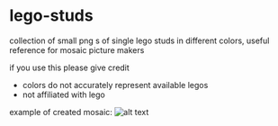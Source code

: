 # lego-studs
collection of small png s of single lego studs in different colors, useful reference for mosaic picture makers

if you use this please give credit

- colors do not accurately represent available legos
- not affiliated with lego


example of created mosaic:
![alt text](https://github.com/keeratS/lego-studs/blob/main/mymosaic.png?raw=true)
